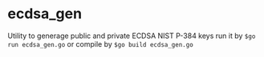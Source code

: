 # ecdsa_gen
Utility to generage public and private ECDSA NIST P-384 keys
run it by `$go run ecdsa_gen.go` or compile by `$go build ecdsa_gen.go`
